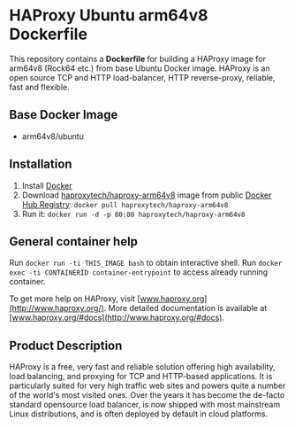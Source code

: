 HAProxy Ubuntu arm64v8 Dockerfile
===============================

This repository contains a **Dockerfile** for building a HAProxy image for arm64v8 (Rock64 etc.) from base Ubuntu Docker
image.  HAProxy is an open source TCP and HTTP load-balancer, HTTP reverse-proxy, reliable, fast and flexible.

Base Docker Image
-----------------

* arm64v8/ubuntu

Installation
------------

1. Install [Docker](https://www.docker.com/)
2. Download [haproxytech/haproxy-arm64v8](https://registry.hub.docker.com/u/haproxytech/haproxy-arm64v8/) image from public [Docker Hub Registry](https://registry.hub.docker.com/): `docker pull haproxytech/haproxy-arm64v8`
3. Run it: `docker run -d -p 80:80 haproxytech/haproxy-arm64v8`

General container help
----------------------

Run `docker run -ti THIS_IMAGE bash` to obtain interactive shell.
Run `docker exec -ti CONTAINERID container-entrypoint` to access already running container.

To get more help on HAProxy, visit [www.haproxy.org](http://www.haproxy.org/). More detailed documentation
is available at [www.haproxy.org/#docs](http://www.haproxy.org/#docs).

Product Description
-------------------

HAProxy is a free, very fast and reliable solution offering high availability,
load balancing, and proxying for TCP and HTTP-based applications. It is
particularly suited for very high traffic web sites and powers quite a number of
the world's most visited ones. Over the years it has become the de-facto
standard opensource load balancer, is now shipped with most mainstream Linux
distributions, and is often deployed by default in cloud platforms. 

